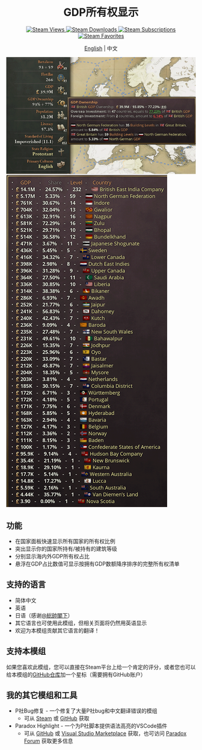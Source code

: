 <h1 align="center">GDP所有权显示</h1>

<p align="center">
	<a href="https://steamcommunity.com/sharedfiles/filedetails/?id=3290552216">
		<img src="https://img.shields.io/steam/views/3290552216" alt="Steam Views">
	</a>
	<a href="https://steamcommunity.com/sharedfiles/filedetails/?id=3290552216">
		<img src="https://img.shields.io/steam/downloads/3290552216" alt="Steam Downloads">
	</a>
	<a href="https://steamcommunity.com/sharedfiles/filedetails/?id=3290552216">
		<img src="https://img.shields.io/steam/subscriptions/3290552216" alt="Steam Subscriptions">
	</a>
	<a href="https://steamcommunity.com/sharedfiles/filedetails/?id=3290552216">
		<img src="https://img.shields.io/steam/favorites/3290552216" alt="Steam Favorites">
	</a>
</p>

<p align="center"><a href="README.md">English</a> | 中文</p>

![Thumbnail](thumbnail.png)
![Thumbnail 2](thumbnail2.png)

## 功能

- 在国家面板快速显示所有国家的所有权比例
- 突出显示你的国家所持有/被持有的建筑等级
- 分别显示海内外GDP所有权占比
- 悬浮在GDP占比数值可显示按拥有GDP数额降序排序的完整所有权清单

## 支持的语言

- 简体中文
- 英语
- 日语（感谢[@総帥閣下](https://steamcommunity.com/id/uwazumi)）
- 其它语言也可使用此模组，但相关页面将仍然用英语显示
- 欢迎为本模组贡献其它语言的翻译！

## 支持本模组

如果您喜欢此模组，您可以直接在Steam平台上给一个肯定的评分，或者您也可以给本模组的[GitHub仓库](https://github.com/dragon-archer/vic3-mods.git)加一个星标（需要拥有GitHub账户）

## 我的其它模组和工具

- P社Bug修复 - 一个修复了大量P社bug和中文翻译错误的模组
  - 可从 [Steam](https://steamcommunity.com/sharedfiles/filedetails/?id=3277665729) 或 [GitHub](https://github.com/dragon-archer/vic3-mods/tree/main/Paradox%20Bug%20Fix) 获取
- Paradox Highlight - 一个为P社脚本提供语法高亮的VSCode插件
  - 可从 [GitHub](https://github.com/dragon-archer/paradox-highlight) 或 [Visual Studio Marketplace](https://marketplace.visualstudio.com/items?itemName=dragon-archer.paradox-highlight) 获取，也可访问 [Paradox Forum](https://forum.paradoxplaza.com/forum/threads/modding-tool-paradox-highlight-a-vscode-extension-for-highlighting-paradox-scripts.1686066/) 获取更多信息
